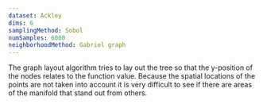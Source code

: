 ```yaml
---
dataset: Ackley
dims: 6
samplingMethod: Sobol
numSamples: 6000
neighborhoodMethod: Gabriel graph
---
```


The graph layout algorithm tries to lay out the tree so that the y-position of
the nodes relates to the function value. Because the spatial locations of the
points are not taken into account it is very difficult to see if there are
areas of the manifold that stand out from others.


